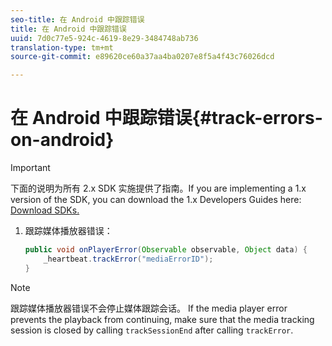 ```yaml
---
seo-title: 在 Android 中跟踪错误
title: 在 Android 中跟踪错误
uuid: 7d0c77e5-924c-4619-8e29-3484748ab736
translation-type: tm+mt
source-git-commit: e89620ce60a37aa4ba0207e8f5a4f43c76026dcd

---
```



# 在 Android 中跟踪错误{#track-errors-on-android}

>[!IMPORTANT]
>
>下面的说明为所有 2.x SDK 实施提供了指南。If you are implementing a 1.x version of the SDK, you can download the 1.x Developers Guides here: [Download SDKs.](/help/sdk-implement/download-sdks.md)

1. 跟踪媒体播放器错误：

   ```java
   public void onPlayerError(Observable observable, Object data) {  
       _heartbeat.trackError("mediaErrorID"); 
   }
   ```

>[!NOTE]
>
>跟踪媒体播放器错误不会停止媒体跟踪会话。 If the media player error prevents the playback from continuing, make sure that the media tracking session is closed by calling `trackSessionEnd` after calling `trackError`.

